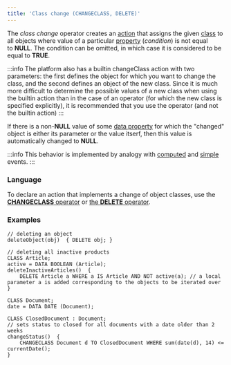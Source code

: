 ```yaml
---
title: 'Class change (CHANGECLASS, DELETE)'
---
```


The *class change* operator creates an [action](Actions.md) that assigns the given [class](Classes.md) to all objects where value of a particular [property](Properties.md) (*condition*) is not equal to **NULL**. The condition can be omitted, in which case it is considered to be equal to **TRUE**.  


:::info
The platform also has a builtin changeClass action with two parameters: the first defines the object for which you want to change the class, and the second defines an object of the new class. Since it is much more difficult to determine the possible values of a new class when using the builtin action than in the case of an operator (for which the new class is specified explicitly), it is recommended that you use the operator (and not the builtin action)
:::

If there is a non-**NULL** value of some [data property](Data_properties_DATA_.md) for which the "changed" object is either its parameter or the value itserf, then this value is automatically changed to **NULL**.


:::info
This behavior is implemented by analogy with [computed](Calculated_events.md) and [simple](Simple_event.md) events.
:::

### Language

To declare an action that implements a change of object classes, use the [**CHANGECLASS** operator](CHANGECLASS_operator.md) or [the **DELETE** operator](DELETE_operator.md).

### Examples

```lsf
// deleting an object
deleteObject(obj)  { DELETE obj; }

// deleting all inactive products
CLASS Article;
active = DATA BOOLEAN (Article);
deleteInactiveArticles()  {
    DELETE Article a WHERE a IS Article AND NOT active(a); // a local parameter a is added corresponding to the objects to be iterated over
}
```


```lsf
CLASS Document;
date = DATA DATE (Document);

CLASS ClosedDocument : Document;
// sets status to closed for all documents with a date older than 2 weeks
changeStatus()  {
    CHANGECLASS Document d TO ClosedDocument WHERE sum(date(d), 14) <= currentDate();
}
```
